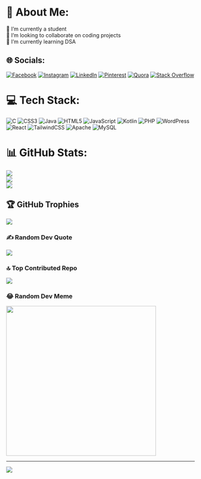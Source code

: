 # 💫 About Me:
🔭 I’m currently a student<br>👯 I’m looking to collaborate on coding projects<br>🌱 I’m currently learning DSA


## 🌐 Socials:
[![Facebook](https://img.shields.io/badge/Facebook-%231877F2.svg?logo=Facebook&logoColor=white)](https://facebook.com/yashh.2103) [![Instagram](https://img.shields.io/badge/Instagram-%23E4405F.svg?logo=Instagram&logoColor=white)](https://instagram.com/yashh.021) [![LinkedIn](https://img.shields.io/badge/LinkedIn-%230077B5.svg?logo=linkedin&logoColor=white)](https://linkedin.com/in/yash-rana-785b2a277) [![Pinterest](https://img.shields.io/badge/Pinterest-%23E60023.svg?logo=Pinterest&logoColor=white)](https://pinterest.com/yashh2103) [![Quora](https://img.shields.io/badge/Quora-%23B92B27.svg?logo=Quora&logoColor=white)](https://quora.com/profile/YASH-RANA-452) [![Stack Overflow](https://img.shields.io/badge/-Stackoverflow-FE7A16?logo=stack-overflow&logoColor=white)](https://stackoverflow.com/users/25461335) 

# 💻 Tech Stack:
![C](https://img.shields.io/badge/c-%2300599C.svg?style=for-the-badge&logo=c&logoColor=white) ![CSS3](https://img.shields.io/badge/css3-%231572B6.svg?style=for-the-badge&logo=css3&logoColor=white) ![Java](https://img.shields.io/badge/java-%23ED8B00.svg?style=for-the-badge&logo=openjdk&logoColor=white) ![HTML5](https://img.shields.io/badge/html5-%23E34F26.svg?style=for-the-badge&logo=html5&logoColor=white) ![JavaScript](https://img.shields.io/badge/javascript-%23323330.svg?style=for-the-badge&logo=javascript&logoColor=%23F7DF1E) ![Kotlin](https://img.shields.io/badge/kotlin-%237F52FF.svg?style=for-the-badge&logo=kotlin&logoColor=white) ![PHP](https://img.shields.io/badge/php-%23777BB4.svg?style=for-the-badge&logo=php&logoColor=white) ![WordPress](https://img.shields.io/badge/WordPress-%23117AC9.svg?style=for-the-badge&logo=WordPress&logoColor=white) ![React](https://img.shields.io/badge/react-%2320232a.svg?style=for-the-badge&logo=react&logoColor=%2361DAFB) ![TailwindCSS](https://img.shields.io/badge/tailwindcss-%2338B2AC.svg?style=for-the-badge&logo=tailwind-css&logoColor=white) ![Apache](https://img.shields.io/badge/apache-%23D42029.svg?style=for-the-badge&logo=apache&logoColor=white) ![MySQL](https://img.shields.io/badge/mysql-4479A1.svg?style=for-the-badge&logo=mysql&logoColor=white)
# 📊 GitHub Stats:
![](https://github-readme-stats.vercel.app/api?username=YashRana2103&theme=monokai&hide_border=true&include_all_commits=true&count_private=true)<br/>
![](https://github-readme-streak-stats.herokuapp.com/?user=YashRana2103&theme=monokai&hide_border=true)<br/>
![](https://github-readme-stats.vercel.app/api/top-langs/?username=YashRana2103&theme=monokai&hide_border=true&include_all_commits=true&count_private=true&layout=compact)

## 🏆 GitHub Trophies
![](https://github-profile-trophy.vercel.app/?username=YashRana2103&theme=monokai&no-frame=true&no-bg=true&margin-w=4)

### ✍️ Random Dev Quote
![](https://quotes-github-readme.vercel.app/api?type=horizontal&theme=radical)

### 🔝 Top Contributed Repo
![](https://github-contributor-stats.vercel.app/api?username=YashRana2103&limit=5&theme=dark&combine_all_yearly_contributions=true)

### 😂 Random Dev Meme
<img src='https://memer-new.vercel.app/' style="height: 400px;"/>

---
[![](https://visitcount.itsvg.in/api?id=YashRana2103&icon=7&color=3)](https://visitcount.itsvg.in)

<!-- Proudly created with GPRM ( https://gprm.itsvg.in ) -->
